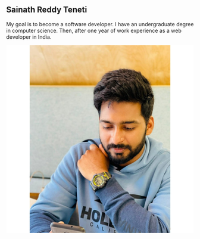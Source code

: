 ## Sainath Reddy Teneti

<p>My goal is to become a software developer. I have an undergraduate degree in computer science. Then, after one year of work experience as a web developer in India.</p>

![My Picture](./MyImage.jpg)